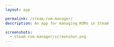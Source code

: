 ```yaml
---
layout: app

permalink: /steam-rom-manager/
description: An app for managing ROMs in Steam

screenshots:
  - steam-rom-manager/screenshot.png
---
```

